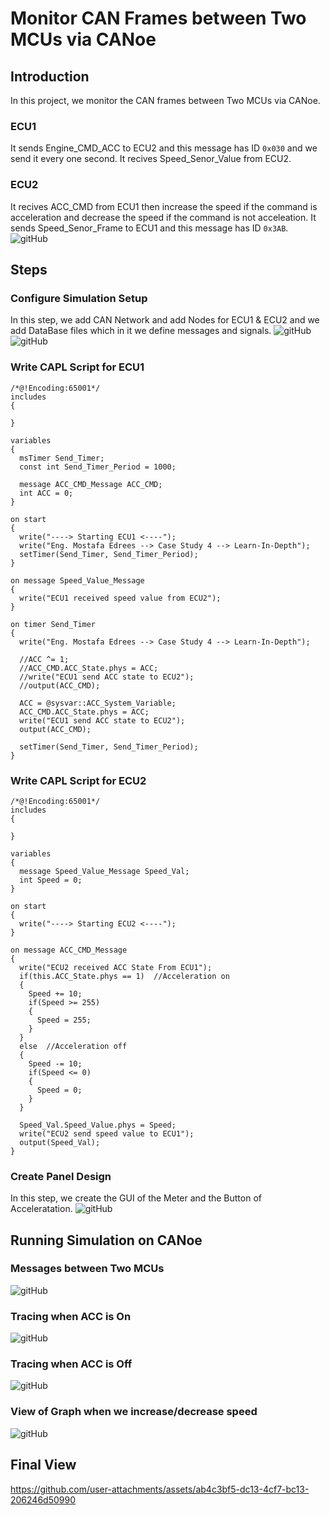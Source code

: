 # Monitor CAN Frames between Two MCUs via CANoe

## Introduction
In this project, we monitor the CAN frames between Two MCUs via CANoe.
### ECU1
It sends Engine_CMD_ACC to ECU2 and this message has ID `0x030` and we 
send it every one second.
It recives Speed_Senor_Value from ECU2.
### ECU2
It recives ACC_CMD from ECU1 then increase the speed if the command is 
acceleration and decrease the speed if the command is not acceleation.
It sends Speed_Senor_Frame to ECU1 and this message has ID `0x3AB`.
![gitHub](https://github.com/MostafaEdrees11/Monitor_CAN_Frames_between_Two_MCUs_vis_CANoe/blob/master/img/Intro.JPG)

## Steps
### Configure Simulation Setup
In this step, we add CAN Network and add Nodes for ECU1 & ECU2 and we add DataBase files which in it we define
messages and signals.
![gitHub](https://github.com/MostafaEdrees11/Monitor_CAN_Frames_between_Two_MCUs_vis_CANoe/blob/master/img/DataBase.JPG)
![gitHub](https://github.com/MostafaEdrees11/Monitor_CAN_Frames_between_Two_MCUs_vis_CANoe/blob/master/img/Simulation_Setup.JPG)

### Write CAPL Script for ECU1
```
/*@!Encoding:65001*/
includes
{
  
}

variables
{
  msTimer Send_Timer;
  const int Send_Timer_Period = 1000;
  
  message ACC_CMD_Message ACC_CMD;
  int ACC = 0;
}

on start
{
  write("----> Starting ECU1 <----");
  write("Eng. Mostafa Edrees --> Case Study 4 --> Learn-In-Depth");
  setTimer(Send_Timer, Send_Timer_Period);
}

on message Speed_Value_Message
{
  write("ECU1 received speed value from ECU2"); 
}

on timer Send_Timer
{
  write("Eng. Mostafa Edrees --> Case Study 4 --> Learn-In-Depth");
  
  //ACC ^= 1;
  //ACC_CMD.ACC_State.phys = ACC;
  //write("ECU1 send ACC state to ECU2");
  //output(ACC_CMD);
  
  ACC = @sysvar::ACC_System_Variable;
  ACC_CMD.ACC_State.phys = ACC;
  write("ECU1 send ACC state to ECU2");
  output(ACC_CMD);
  
  setTimer(Send_Timer, Send_Timer_Period);
}
```

### Write CAPL Script for ECU2
```
/*@!Encoding:65001*/
includes
{
  
}

variables
{
  message Speed_Value_Message Speed_Val;
  int Speed = 0;
}

on start
{
  write("----> Starting ECU2 <----");
}

on message ACC_CMD_Message
{
  write("ECU2 received ACC State From ECU1");
  if(this.ACC_State.phys == 1)  //Acceleration on
  {
    Speed += 10;
    if(Speed >= 255)
    {
      Speed = 255;
    }
  }
  else  //Acceleration off
  {
    Speed -= 10;
    if(Speed <= 0)
    {
      Speed = 0;
    }
  }
  
  Speed_Val.Speed_Value.phys = Speed;
  write("ECU2 send speed value to ECU1");
  output(Speed_Val);
}
```

### Create Panel Design
In this step, we create the GUI of the Meter and the Button of Acceleratation.
![gitHub](https://github.com/MostafaEdrees11/Monitor_CAN_Frames_between_Two_MCUs_vis_CANoe/blob/master/img/GUI.JPG)


## Running Simulation on CANoe
### Messages between Two MCUs
![gitHub](https://github.com/MostafaEdrees11/Monitor_CAN_Frames_between_Two_MCUs_vis_CANoe/blob/master/img/Message_Between_Two_MCUs.JPG)
### Tracing when ACC is On
![gitHub](https://github.com/MostafaEdrees11/Monitor_CAN_Frames_between_Two_MCUs_vis_CANoe/blob/master/img/Trace_Increasing.JPG)
### Tracing when ACC is Off
![gitHub](https://github.com/MostafaEdrees11/Monitor_CAN_Frames_between_Two_MCUs_vis_CANoe/blob/master/img/Trace_Decreasing.JPG)
### View of Graph when we increase/decrease speed
![gitHub](https://github.com/MostafaEdrees11/Monitor_CAN_Frames_between_Two_MCUs_vis_CANoe/blob/master/img/Graph.JPG)

## Final View


https://github.com/user-attachments/assets/ab4c3bf5-dc13-4cf7-bc13-206246d50990


